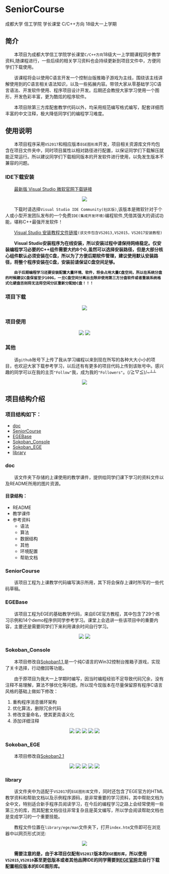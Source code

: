# SeniorCourse
成都大学 信工学院 学长课堂 C/C++方向  18级大一上学期

## 简介
&emsp;&emsp;本项目为成都大学信工学院学长课堂`C/C++方向`18级大一上学期课程同步教学资料,随课程进行，一些后续的相关学习资料也会持续更新到项目文件中，方便同学们下载使用。<br>

&emsp;&emsp;该课程将会以使用C语言开发一个控制台版推箱子游戏为主线，围绕该主线讲解使用到的C语言相关语法知识，以及一些拓展内容。带领大家从零基础学习C语言语法、开发软件使用、程序项目设计开发。后期还会教授大家学习使用一个图形，开发色彩丰富，更为酷炫的程序软件。

&emsp;&emsp;本项目除第三方库配套教学代码以外，均采用规范编写格式编写，配套详细而丰富的中文注释，极大降低同学们的编程学习难度。<br>

## 使用说明
&emsp;&emsp;本项目程序采用`VS2017`和相应版本`EGE图形库`开发，项目相关资源库文件均包含在项目文件夹中，同时项目属性以相对路径进行配置，以保证同学们下载解压就能正常运行。所以建议同学们下载相同版本的开发软件进行使用，以免发生版本不兼容的问题。<br>

### IDE下载安装
&emsp;&emsp;[最新版 Visual Studio 微软官网下载链接](https://visualstudio.microsoft.com/zh-hans/?rr=https%3A%2F%2Fdeveloper.microsoft.com%2Fzh-cn%2Fwindows)<br>

<div align=center>
  <img src="https://github.com/SiriYXR/SeniorCourse/blob/master/doc/README/Instructions/IDEdownload.png"/>
</div>

&emsp;&emsp;下载时请选择`Visual Studio IDE Community(社区版)`,该版本是微软针对于个人或小型开发团队发布的一个免费`IDE(集成开发环境)`编程软件,凭借其强大的调试功能，堪称C++最强开发软件！

&emsp;&emsp;[Visual Studio 安装教程文件链接](https://github.com/SiriYXR/SeniorCourse/blob/master/doc/%E5%8F%82%E8%80%83%E8%B5%84%E6%96%99/%E7%8E%AF%E5%A2%83%E9%85%8D%E7%BD%AE/Microsoft%20Visual%20Studio%E5%BF%AB%E9%80%9F%E5%85%A5%E9%97%A8v2.0.docx)`(该文件包含VS2013,VS2015，VS2017安装教程)`<br>

&emsp;&emsp;**Visual Studio安装程序为在线安装，所以安装过程中请保持网络稳定。仅安装编程学习必要的C++组件需要大约8个G,虽然可以选择安装路径，但是大部分核心组件默认必须安装在C盘，所以为了方便后期软件管理，建议使用默认安装路径，将整个程序安装在C盘，安装前请保证C盘空间足够。**<br>

&emsp;&emsp;**`由于后期编程学习还要安装配置大量环境、软件，将会占用大量C盘空间，所以在系统分盘的时候建议C盘保留至少100G，一旦C盘空间分离出去除非使用第三方分盘软件或者重装系统格式化硬盘否则将无法将空闲分区重新分配给C盘！！！`**<br>

### 项目下载
<div align=center>
  <img src="https://github.com/SiriYXR/SeniorCourse/blob/master/doc/README/Instructions/download.png"/>
</div>

### 项目使用
<div align=center>
  <img src="https://github.com/SiriYXR/SeniorCourse/blob/master/doc/README/Instructions/open.png"/>
  <img src="https://github.com/SiriYXR/SeniorCourse/blob/master/doc/README/Instructions/running.png"/>
</div>

### 其他
&emsp;&emsp;该`github`账号下上传了我从学习编程以来到现在所写的各种大大小小的项目，也欢迎大家下载参考学习，以后还有有更多的项目代码上传到该账号中。感兴趣的同学可以在我的主页`"Follow"`我，成为我的`"Followers"`。(/≧▽≦)/~┴┴<br>

<div align=center>
  <img src="https://github.com/SiriYXR/SeniorCourse/blob/master/doc/README/Instructions/follow.png"/>
</div>

## 项目结构介绍

### 项目结构如下：<br>
* [doc](#doc)
* [SeniorCourse](#SeniorCourse)
* [EGEBase](#EGEBase)
* [Sokoban_Console](#Sokoban_Console)
* [Sokoban_EGE](#Sokoban_EGE)
* [library](#library)

### doc
&emsp;&emsp;该文件夹下存储的上课使用的教学课件，提供给同学们课下学习的资料文件以及README所用的图片资源。<br>

#### 目录结构：
* README
* 教学课件
* 参考资料
  * 语法
  * 算法
  * 数据结构
  * 其他
  * 环境配置
  * 帮助文档


### SeniorCourse
&emsp;&emsp;该项目工程为上课教学代码编写演示所用，其下将会保存上课时所写的一些代码草稿。

### EGEBase
&emsp;&emsp;该项目工程为EGE的基础教学代码，来自EGE官方教程，其中包含了29个练习示例和14个demo程序供同学参考学习。课堂上会选讲一些该项目中的重要内容，主要还是需要同学们下来利用课余时间自行学习。

<div align=center>
  <img src="https://github.com/SiriYXR/SeniorCourse/blob/master/doc/README/egebase/1.png"/>
  <img src="https://github.com/SiriYXR/SeniorCourse/blob/master/doc/README/egebase/2.png"/>
</div>

### Sokoban_Console
&emsp;&emsp;本项目修改自[Sokoban1.1](https://github.com/SiriYXR/Sokoban1.1),是一个纯C语言的Win32控制台推箱子游戏，实现了关卡选择，行动撤回等功能。<br>

&emsp;&emsp;由于原项目为我大一上学期时编写，因当时编程经验不足导致代码冗余，没有注释不易理解，算法不够优化等问题。所以现今现版本在尽量保留原有程序C语言风格的基础上做如下修改：
1. 重构程序消息循环架构
2. 优化算法，删除冗余代码
3. 修改变量命名，使其更具语义化
4. 添加详细注释

<div align=center>
  <img src="https://github.com/SiriYXR/SeniorCourse/blob/master/doc/README/sokoban_console/1.png"/>
  <img src="https://github.com/SiriYXR/SeniorCourse/blob/master/doc/README/sokoban_console/2.png"/>
  <img src="https://github.com/SiriYXR/SeniorCourse/blob/master/doc/README/sokoban_console/3.png"/>
  <img src="https://github.com/SiriYXR/SeniorCourse/blob/master/doc/README/sokoban_console/4.png"/>
  <img src="https://github.com/SiriYXR/SeniorCourse/blob/master/doc/README/sokoban_console/5.png"/>
</div>

### Sokoban_EGE
&emsp;&emsp;本项目修改自[Sokoban2.1](https://github.com/SiriYXR/Sokoban2.1)

<div align=center>
  <img src="https://github.com/SiriYXR/SeniorCourse/blob/master/doc/README/sokoban_ege/1.jpg"/>
  <img src="https://github.com/SiriYXR/SeniorCourse/blob/master/doc/README/sokoban_ege/2.jpg"/>
  <img src="https://github.com/SiriYXR/SeniorCourse/blob/master/doc/README/sokoban_ege/3.jpg"/>
  <img src="https://github.com/SiriYXR/SeniorCourse/blob/master/doc/README/sokoban_ege/4.jpg"/>
  <img src="https://github.com/SiriYXR/SeniorCourse/blob/master/doc/README/sokoban_ege/5.jpg"/>
</div>

### library
&emsp;&emsp;该文件夹中为适配于`VS2017`的`EGE图形库`文件，同时还包含了EGE官方的HTML教学资料和帮助文档以及示例程序源码，是非常重要的学习资料，其中帮助文档为全中文，特别适合新手程序员阅读学习，在今后的编程学习之路上会经常使用一些第三方的库，而其配套文档往往非常复杂且是英文编写，所以学会阅读帮助文档也是变成学习的一个重要技能。<br>

&emsp;&emsp;教程文件位置在`library/ege/man`文件夹下，打开`index.htm`文件即可在浏览器中以网页形式浏览:<br>

<div align=center>
  <img src="https://github.com/SiriYXR/SeniorCourse/blob/master/doc/README/ege/ege_index.png"/>
</div>

&emsp;&emsp;**需要注意的是，由于本项目仅配有`VS2017`版本的`EGE图形库`，所以使用`VS2015`,`VS2010`甚至更低版本或者其他品牌IDE的同学需要到[EGE官网](http://xege.org/)去自行下载配置相应版本的EGE图形库。**

